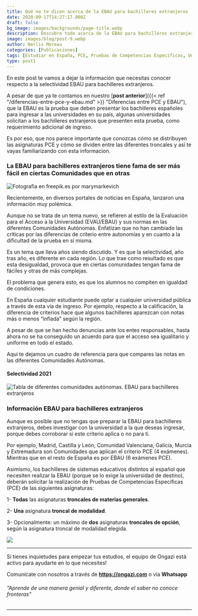 ```yaml
---
title: Qué no te dicen acerca de la EBAU para bachilleres extranjeros
date: 2020-09-17T14:27:17.000Z
draft: false
bg_image: images/backgrounds/page-title.webp
description: Descubre todo acerca de la EBAU para bachilleres extranjeros y cómo se clasifican las materias que debes presentar según las troncales.
image: images/blog/post-9.webp
author: Nerlis Moreau
categories: [Publicaciones]
tags: [Estudiar en España, PCE, Pruebas de Competencias Específicas, Universidad en España, Universidad Española]
type: post1
---
```


En este post te vamos a dejar la información que necesitas conocer respecto a la selectividad EBAU para bachilleres extranjeros.

A pesar de que ya te contamos en nuestro  [**post anterior**]({{< ref "/diferencias-entre-pce-y-ebau.md" >}} "Diferencias entre PCE y EBAU"), que la EBAU es la prueba que deben presentar los bachilleres españoles para ingresar a las universidades en su país, algunas universidades solicitan a los bachilleres extranjeros que presenten esta prueba, como requerimiento adicional de ingreso.

Es por eso, que nos parece importante que conozcas cómo se distribuyen las asignaturas PCE y cómo se dividen entre las diferentes troncales y así te vayas familiarizando con esta informacion.

### La EBAU para bachilleres extranjeros tiene fama de ser más fácil en ciertas Comunidades que en otras

![](/images/blog/post-9_1.webp "Fotografia en freepik.es por marymarkevich")


Recientemente, en diversos portales de noticias en España, lanzaron una información muy polémica.

Aunque no se trata de un tema nuevo, se refieren al estilo de la Evaluación para el Acceso a la Universidad (EVAU/EBAU) y sus normas en las diferentes Comunidades Autónomas. Enfatizan que no han cambiado las críticas por las diferencias de criterio entre autonomías y en cuanto a la dificultad de la prueba en sí misma. 

Es un tema que lleva años siendo discutido. Y es que la selectividad, año tras año, es diferente en cada región. Lo que trae como resultado es que esta desigualdad, provoca que en ciertas comunidades tengan fama de fáciles y otras de más complejas.

El problema que genera esto, es que los alumnos no compiten en igualdad de condiciones.

En España cualquier estudiante puede optar a cualquier universidad pública a través de esta vía de ingreso. Por ejemplo, respecto a la calificación, la diferencia de criterios hace que algunos bachilleres aparezcan con notas más o menos “inflada” según la región.

A pesar de que se han hecho denuncias ante los entes responsables, hasta ahora no se ha conseguido un acuerdo para que el acceso sea igualitario y uniforme en todo el estado.

Aquí te dejamos un cuadro de referencia para que compares las notas en las diferentes Comunidades Autónomas.

#### Selectividad 2021

![](/images/blog/post-9_2.webp "Tabla de diferentes comunidades autónomas. EBAU para bachilleres extranjeros")

### Información EBAU para bachilleres extranjeros

Aunque es posible que no tengas que preparar la EBAU para bachilleres extranjeros, debes investigar con la universidad a la que deseas ingresar, porque debes corroborar si este criterio aplica o no para ti.

Por ejemplo, Madrid, Castilla y León, Comunidad Valenciana, Galicia, Murcia y Extremadura son Comunidades que aplican el criterio PCE (4 exámenes). Mientras que en el resto de España es por EBAU (6 exámenes PCE). 

Asimismo, los bachilleres de sistemas educativos distintos al español que necesiten realizar la EBAU (porque se lo exige la universidad de destino), deberán solicitar la realización de Pruebas de Competencias Específicas (PCE) de las siguientes asignaturas:

1- **Todas** las asignaturas **troncales de materias generales**.

2- **Una** asignatura **troncal de modalidad**.

3- Opcionalmente: un máximo de **dos** asignaturas **troncales de opción**, según la asignatura troncal de modalidad elegida.

![](/images/blog/post-5_2.webp)

---

Si tienes inquietudes para empezar tus estudios, el equipo de Ongazi está activo para ayudarte en lo que necesites!

Comunícate con nosotros a través de **https://ongazi.com** o vía **Whatsapp**

###### “Aprende de una manera genial y diferente, donde el saber no conoce fronteras”

---
